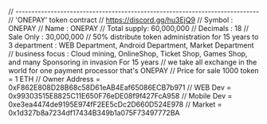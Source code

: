 // ----------------------------------------------------------------------------
// 'ONEPAY' token contract
// https://discord.gg/hu3EjQ9
// Symbol      : ONEPAY
// Name        : ONEPAY
// Total supply: 60,000,000
// Decimals    : 18
// Sale Only   : 30,000,000
// 50% distribute token administration for 15 years to 3 department : WEB Department, Android Department, Market Department
// business focus : Cloud mining, OnlineShop, Ticket Shop, Games Shop, and many Sponsoring in invasion For 15 years 
// we take all exchange in the world for one payment processor that's ONEPAY
// Price for sale 1000 token = 1 ETH
// Owner Address = 0xF862E808D28B68c58D61eAB4Eaf65086ECB7b971
// WEB Dev       = 0x99303515E8825C11E650F76eDE08f9f427FcA958
// Mobile Dev    = 0xe3ea4474de9195E974fF2EE5cDc2D660D524E978
// Market     	 = 0x1d327b8a7234df17434B349b1a075F73497772BA
